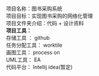 项目名称：图书采购系统  
项目目标：实现图书采购的网络化管理  
项目文件夹介绍：代码 +  设计资料  
**项目工具：**  
存储工具    ： github   
任务分配工具： worktile  
画图工具：     process on  
UML工具：      EA  
代码平台：     Intellij idea(暂定)
